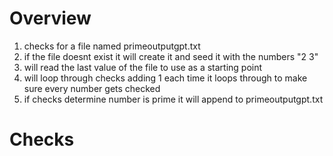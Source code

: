 # Overview
1. checks for a file named primeoutputgpt.txt
2. if the file doesnt exist it will create it and seed it with the numbers "2 3"
3. will read the last value of the file to use as a starting point
4. will loop through checks adding 1 each time it loops through to make sure every number gets checked
5. if checks determine number is prime it will append to primeoutputgpt.txt

# Checks
